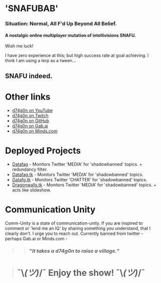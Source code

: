 # 'SNAFUBAB' 
### Situation: Normal, All F'd Up Beyond All Belief.
####  A nostalgic online multiplayer mutation of intellivisions SNAFU.
  
  Wish me luck!
  
  I have zero experience at this; but high success rate at goal achieving.  I think I am using a lerp as a tween... 
  
  
  ## SNAFU indeed.

  
# Other links

* [d74g0n on YouTube](https://www.youtube.com/d74g0n/)
* [d74g0n on Twitch](https://www.youtube.com/d74g0n/)
* [d74g0n on GitHub](https://github.com/d74g0n)  
* [d74g0n on Gab.ai](https://gab.ai/d74g0n)
* [d74g0n on Minds.com](https://minds.com/d74g0n)

# Deployed Projects

* [Datafag](https://http://d74g0n.github.io/) - Monitors Twitter 'MEDIA' for 'shadowbanned' topics. + redundancy filter.
* [Datafag.tk](https://http://datafag.tk/) - Monitors Twitter 'MEDIA' for 'shadowbanned' topics.
* [Datafg.tk](https://http://datafg.tk/) - Monitors Twitter 'CHATTER' for 'shadowbanned' topics.
* [Dragonwalls.tk](https://http://dragonwalls.tk/) - Monitors Twitter 'MEDIA' for 'shadowbanned' topics. + acts like slideshow.

# Communication Unity

 Comm-Unity is a state of communication-unity.  If you are inspired to comment or 'lend me an IQ' by sharing something you understand, that I clearly don't.  I urge you to reach out.  Currently banned from twitter - perhaps Gab.ai or Minds.com - 
 
>>### "*It takes a d74g0n to raise a village.*"

 >#  ¯\\_(ツ)_/¯ Enjoy the show! ¯\\_(ツ)_/¯